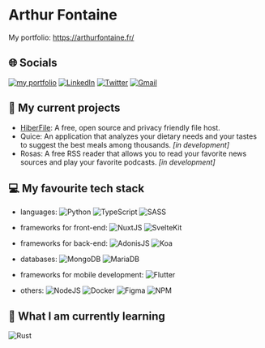 <h1>Arthur Fontaine</h1>
<p>My portfolio: <a href="https://arthurfontaine.fr/">https://arthurfontaine.fr/</a></p>

## 🌐 Socials
[![my portfolio](https://img.shields.io/badge/-My%20portfolio-%23000?style=flat&logo=data:image/svg+xml;base64,PD94bWwgdmVyc2lvbj0iMS4wIiBlbmNvZGluZz0iVVRGLTgiPz4KPHN2ZyB4bWxucz0iaHR0cDovL3d3dy53My5vcmcvMjAwMC9zdmciIHdpZHRoPSI0MjAiCmhlaWdodD0iNDIwIiBzdHJva2U9IiNmZmYiIGZpbGw9Im5vbmUiPgo8cGF0aCBzdHJva2Utd2lkdGg9IjI2IgpkPSJNMjA5LDE1YTE5NSwxOTUgMCAxLDAgMiwweiIvPgo8cGF0aCBzdHJva2Utd2lkdGg9IjE4IgpkPSJtMjEwLDE1djM5MG0xOTUtMTk1SDE1TTU5LDkwYTI2MCwyNjAgMCAwLDAgMzAyLDAgbTAsMjQwIGEyNjAsMjYwIDAgMCwwLTMwMiwwTTE5NSwyMGEyNTAsMjUwIDAgMCwwIDAsMzgyIG0zMCwwIGEyNTAsMjUwIDAgMCwwIDAtMzgyIi8+Cjwvc3ZnPg==&logoColor=white)](https://arthurfontaine.fr/) [![LinkedIn](https://img.shields.io/badge/LinkedIn-%230077B5.svg?logo=linkedin&logoColor=white)](https://linkedin.com/in/arthur-fontaine) [![Twitter](https://img.shields.io/badge/Twitter-%231DA1F2.svg?logo=Twitter&logoColor=white)](https://twitter.com/arthurffontaine) [![Gmail](https://img.shields.io/badge/Email%20me--lightgrey?style=social&logo=gmail)](https://twitter.com/arthurffontaine)

## 🔨 My current projects

 - [HiberFile](https://github.com/hiberfile/hiberfile): A free, open source and privacy friendly file host.
 - Quice: An application that analyzes your dietary needs and your tastes to suggest the best meals among thousands. *[in development]*
 - Rosas: A free RSS reader that allows you to read your favorite news sources and play your favorite podcasts. *[in development]*

## 💻 My favourite tech stack

 - languages:
![Python](https://img.shields.io/badge/Python-3670A0?style=flat&logo=python&logoColor=ffdd54) ![TypeScript](https://img.shields.io/badge/TypeScript-%23007ACC.svg?style=flat&logo=typescript&logoColor=white) ![SASS](https://img.shields.io/badge/SASS-hotpink.svg?style=flat&logo=SASS&logoColor=white)
 
 - frameworks for front-end:
![NuxtJS](https://img.shields.io/badge/NuxtJS-%2300C675?style=flat&logo=nuxt.js&logoColor=white) ![SvelteKit](https://img.shields.io/badge/SvelteKit-%23f1413d.svg?style=flat&logo=svelte&logoColor=white)

 - frameworks for back-end:
![AdonisJS](https://img.shields.io/badge/AdonisJS-%23220052.svg?style=flat&logo=adonisjs&logoColor=white) ![Koa](https://img.shields.io/badge/Koa-%23000.svg?style=flat&logo=koa&logoColor=white)

- databases:
![MongoDB](https://img.shields.io/badge/MongoDB-%234ea94b.svg?style=flat&logo=mongodb&logoColor=white) ![MariaDB](https://img.shields.io/badge/MariaDB-003545?style=flat&logo=mariadb&logoColor=white)

- frameworks for mobile development:
![Flutter](https://img.shields.io/badge/Flutter-%2302569B.svg?style=flat&logo=Flutter&logoColor=white)
 
 - others:
![NodeJS](https://img.shields.io/badge/NodeJS-6DA55F?style=flat&logo=node.js&logoColor=white) ![Docker](https://img.shields.io/badge/Docker-%230db7ed.svg?style=flat&logo=docker&logoColor=white) ![Figma](https://img.shields.io/badge/Figma-%23F24E1E.svg?style=flat&logo=figma&logoColor=white) ![NPM](https://img.shields.io/badge/NPM-%23000000.svg?style=flat&logo=npm&logoColor=white)

## 🌱 What I am currently learning
![Rust](https://img.shields.io/badge/Rust-%23000000.svg?style=flat&logo=rust&logoColor=white)

<!--
## 💰You can help me by donating
[![PayPal](https://img.shields.io/badge/Paypal--lightgrey?style=social&logo=paypal)](https://paypal.me/0arthurfontaine) 
-->
